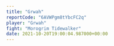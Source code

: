```yaml
---
title: "Grwah"
reportCode: "6AVWPgm8tYbcFC2q"
player: "Grwah"
fight: "Morogrim Tidewalker"
date: 2021-10-20T19:00:04.987000+00:00
---
```

